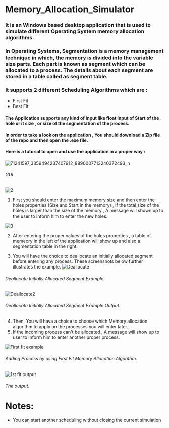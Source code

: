 # Memory_Allocation_Simulator
### It is an Windows based desktop application that is used to simulate different Operating System memory allocation algorithms.
### In Operating Systems, Segmentation is a memory management technique in which, the memory is divided into the variable size parts. Each part is known as segment which can be allocated to a process. The details about each segment are stored in a table called as segment table.

### It supports 2 different Scheduling Algorithms which are :
* First Fit .
* Best Fit.

#### The Application supports any kind of input like float input of Start of the hole or it size , or size of the segmentation of the process.

#### In order to take a look on the application , You should download a Zip file of the repo and then open the .exe file.


#### Here is a tutorial to open and use the application in a proper way : 

![71241597_3359494237407912_8890007713240372493_n](https://user-images.githubusercontent.com/66043730/85204430-bb38c880-b314-11ea-9713-37d9a873a382.png)
###### GUI 

![2](https://user-images.githubusercontent.com/66043730/85202673-58413480-b308-11ea-86bd-a23a12d732c2.png)

1. First you should enter the maximum memory size and then enter the holes properties (Size and Start in the memory) , If the total size of the holes is larger than the size of the memory , A message will shown up to the user to inform him to enter the new holes.

![3](https://user-images.githubusercontent.com/66043730/85202682-67c07d80-b308-11ea-8ced-3ff1d1f4b3ca.png)

2. After entering the proper values of the holes properties , a table of memeory in the left of the application will show up and also a segmentation table in the right.

3. You will have the choice to deallocate an initially allocated segment before entering any process. These screenshots below further illustrates the example.
![Deallocate](https://user-images.githubusercontent.com/66043730/85202686-7149e580-b308-11ea-8044-9f7ca8c345f8.png)
###### Deallocate Initially Allocated Segment Example.
![Deallocate2](https://user-images.githubusercontent.com/66043730/85202691-79a22080-b308-11ea-9c69-1a6418cded6e.png)
###### Deallocate Initially Allocated Segment Example Output.

4. Then, You will hava a choice to choose which Memory allocation algorithm to apply on the processes you will enter later.
5. If the incoming process can't be allocated , A message will show up to user to inform him to enter another proper process.

![First fit example](https://user-images.githubusercontent.com/66043730/85202602-c6392c00-b307-11ea-8d48-746336928ce6.PNG)
###### Adding Process by using First Fit Memory Allocation Algorithm.
![1st fit output](https://user-images.githubusercontent.com/66043730/85202600-c46f6880-b307-11ea-8bdc-c6a67bb836a5.PNG)
###### The output.




# Notes:
* You can start another scheduling without closing the current simulation
